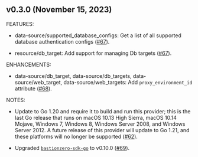 ## v0.3.0 (November 15, 2023)

FEATURES:


* data-source/supported_database_configs: Get a list of all supported database authentication configs ([#67](https://github.com/bastionzero/terraform-provider-bastionzero/issues/67)).


* resource/db_target: Add support for managing Db targets ([#67](https://github.com/bastionzero/terraform-provider-bastionzero/issues/67)).


ENHANCEMENTS:


* data-source/db_target, data-source/db_targets, data-source/web_target, data-source/web_targets: Add `proxy_environment_id` attribute ([#68](https://github.com/bastionzero/terraform-provider-bastionzero/issues/68)).


NOTES:


* Update to Go 1.20 and require it to build and run this provider; this is the last Go release that runs on macOS 10.13 High Sierra, macOS 10.14 Mojave, Windows 7, Windows 8, Windows Server 2008, and Windows Server 2012. A future release of this provider will update to Go 1.21, and these platforms will no longer be supported ([#62](https://github.com/bastionzero/terraform-provider-bastionzero/issues/62)).


* Upgraded [`bastionzero-sdk-go`](https://github.com/bastionzero/bastionzero-sdk-go) to v0.10.0 ([#69](https://github.com/bastionzero/terraform-provider-bastionzero/issues/69)).


